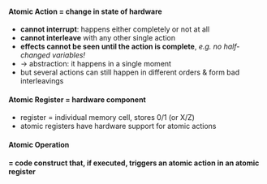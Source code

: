 #### Atomic Action = change in state of hardware
- **cannot interrupt**: happens either completely or not at all
- **cannot interleave** with any other single action
- **effects cannot be seen until the action is complete**, *e.g. no half-changed variables!*
- -> abstraction: it happens in a single moment 
- but several actions can still happen in different orders & form bad interleavings

#### Atomic Register = hardware component
- register = individual memory cell, stores 0/1 (or X/Z)
- atomic registers have hardware support for atomic actions
#### Atomic Operation
**= code construct that, if executed, triggers an atomic action in an atomic register**